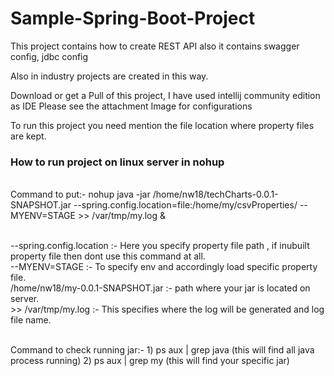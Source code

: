 # Sample-Spring-Boot-Project
This project contains how to create REST API also it contains swagger config, jdbc config

Also in industry projects are created in this way.

Download or get a Pull of this project, I have used intellij community edition as IDE
Please see the attachment Image for configurations

To run this project you need mention the file location where property files are kept.

### How to run project on linux server in nohup

<br/>Command to put:- nohup java -jar /home/nw18/techCharts-0.0.1-SNAPSHOT.jar --spring.config.location=file:/home/my/csvProperties/ --MYENV=STAGE >> /var/tmp/my.log &

<br/>--spring.config.location :- Here you specify property file path , if inubuilt property file then dont use this command at all.
<br/>--MYENV=STAGE :- To specify env and accordingly load specific property file.
<br/>/home/nw18/my-0.0.1-SNAPSHOT.jar :- path where your jar is located on server.
<br/>>> /var/tmp/my.log  :- This specifies where the log will be generated and log file name.

<br/>Command to check running jar:- 1) ps aux | grep java (this will find all java process running)  2) ps aux | grep my (this will find your specific jar)


